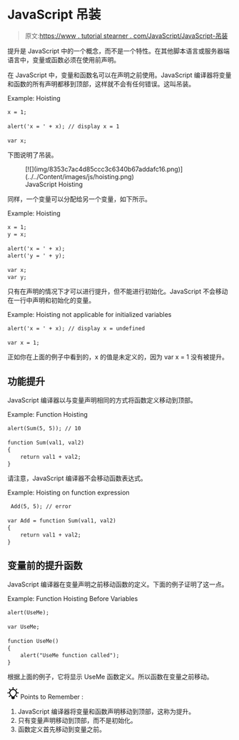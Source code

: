 # JavaScript 吊装

> 原文:[https://www . tutorial stearner . com/JavaScript/JavaScript-吊装](https://www.tutorialsteacher.com/javascript/javascript-hoisting)

提升是 JavaScript 中的一个概念，而不是一个特性。在其他脚本语言或服务器端语言中，变量或函数必须在使用前声明。

在 JavaScript 中，变量和函数名可以在声明之前使用。JavaScript 编译器将变量和函数的所有声明都移到顶部，这样就不会有任何错误。这叫吊装。

Example: Hoisting

```
x = 1;

alert('x = ' + x); // display x = 1

var x; 
```

下图说明了吊装。

<figure>[![](img/8353c7ac4d85ccc3c6340b67addafc16.png)](../../Content/images/js/hoisting.png)

<figcaption>JavaScript Hoisting</figcaption>

</figure>

同样，一个变量可以分配给另一个变量，如下所示。

Example: Hoisting

```
x = 1;
y = x;

alert('x = ' + x);
alert('y = ' + y);

var x;
var y; 
```

只有在声明的情况下才可以进行提升，但不能进行初始化。JavaScript 不会移动在一行中声明和初始化的变量。

Example: Hoisting not applicable for initialized variables

```
alert('x = ' + x); // display x = undefined

var x = 1; 
```

正如你在上面的例子中看到的，x 的值是未定义的，因为 var x = 1 没有被提升。

## 功能提升

JavaScript 编译器以与变量声明相同的方式将函数定义移动到顶部。

Example: Function Hoisting

```
alert(Sum(5, 5)); // 10

function Sum(val1, val2)
{
    return val1 + val2;
} 
```

请注意，JavaScript 编译器不会移动函数表达式。

Example: Hoisting on function expression

```
 Add(5, 5); // error

var Add = function Sum(val1, val2)
{
    return val1 + val2;
} 
```

## 变量前的提升函数

JavaScript 编译器在变量声明之前移动函数的定义。下面的例子证明了这一点。

Example: Function Hoisting Before Variables

```
alert(UseMe);

var UseMe;

function UseMe()
{            
    alert("UseMe function called");
} 
```

根据上面的例子，它将显示 UseMe 函数定义。所以函数在变量之前移动。

![](img/85db52f5404f0c468e1b194aa487d6a1.png)  Points to Remember :

1.  JavaScript 编译器将变量和函数声明移动到顶部，这称为提升。
2.  只有变量声明移动到顶部，而不是初始化。
3.  函数定义首先移动到变量之前。